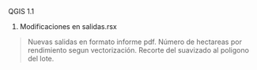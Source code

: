 QGIS 1.1
1) Modificaciones en salidas.rsx
>Nuevas salidas en formato informe pdf. Número de hectareas por rendimiento segun vectorización. 
>Recorte del suavizado al poligono del lote. 
